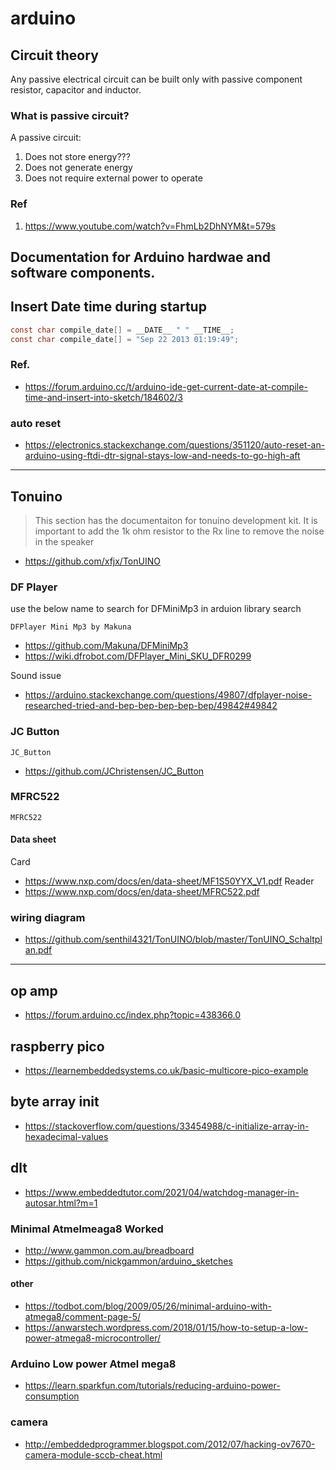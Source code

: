 # arduino

## Circuit theory
Any passive electrical circuit can be built only with passive component resistor, capacitor and inductor.

### What is passive circuit?

A passive circuit:
1. Does not store energy???
2. Does not generate energy
3. Does not require external power to operate

### Ref
1. https://www.youtube.com/watch?v=FhmLb2DhNYM&t=579s

## Documentation for Arduino hardwae and software components.
## Insert Date time during startup
```c
const char compile_date[] = __DATE__ " " __TIME__;
const char compile_date[] = "Sep 22 2013 01:19:49";
```
### Ref.
* https://forum.arduino.cc/t/arduino-ide-get-current-date-at-compile-time-and-insert-into-sketch/184602/3
### auto reset
* https://electronics.stackexchange.com/questions/351120/auto-reset-an-arduino-using-ftdi-dtr-signal-stays-low-and-needs-to-go-high-aft

---
## Tonuino
> This section has the documentaiton for tonuino development kit.
> It is important to add the 1k ohm resistor to the Rx line to remove the noise in the speaker

* https://github.com/xfjx/TonUINO

### DF Player
use the below name to search for DFMiniMp3 in arduion library search
```
DFPlayer Mini Mp3 by Makuna
```
* https://github.com/Makuna/DFMiniMp3
* https://wiki.dfrobot.com/DFPlayer_Mini_SKU_DFR0299

Sound issue
* https://arduino.stackexchange.com/questions/49807/dfplayer-noise-researched-tried-and-bep-bep-bep-bep-bep/49842#49842

### JC Button
```
JC_Button
```
* https://github.com/JChristensen/JC_Button
### MFRC522
```
MFRC522
```
#### Data sheet
Card
* https://www.nxp.com/docs/en/data-sheet/MF1S50YYX_V1.pdf
Reader
* https://www.nxp.com/docs/en/data-sheet/MFRC522.pdf
### wiring diagram
* https://github.com/senthil4321/TonUINO/blob/master/TonUINO_Schaltplan.pdf
---
## op amp
* https://forum.arduino.cc/index.php?topic=438366.0

## raspberry pico

* https://learnembeddedsystems.co.uk/basic-multicore-pico-example
## byte array init
* https://stackoverflow.com/questions/33454988/c-initialize-array-in-hexadecimal-values
## dlt
* https://www.embeddedtutor.com/2021/04/watchdog-manager-in-autosar.html?m=1
### Minimal Atmelmeaga8 Worked
* http://www.gammon.com.au/breadboard
* https://github.com/nickgammon/arduino_sketches
#### other
* https://todbot.com/blog/2009/05/26/minimal-arduino-with-atmega8/comment-page-5/
 * https://anwarstech.wordpress.com/2018/01/15/how-to-setup-a-low-power-atmega8-microcontroller/
### Arduino Low power Atmel mega8
* https://learn.sparkfun.com/tutorials/reducing-arduino-power-consumption

### camera
* http://embeddedprogrammer.blogspot.com/2012/07/hacking-ov7670-camera-module-sccb-cheat.html
